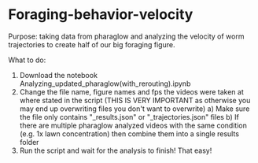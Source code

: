 # Foraging-behavior-velocity
Purpose: taking data from pharaglow and analyzing the velocity of worm trajectories to create half of our big foraging figure.

What to do:
1. Download the notebook Analyzing_updated_pharaglow(with_rerouting).ipynb
2. Change the file name, figure names and fps the videos were taken at where stated in the script (THIS IS VERY IMPORTANT as
   otherwise you may end up overwriting files you don't want to overwrite)
   a) Make sure the file only contains "_results.json" or "_trajectories.json" files
   b) If there are multiple pharaglow analyzed videos with the same condition (e.g. 1x lawn concentration) then combine them
        into a single results folder
3. Run the script and wait for the analysis to finish! That easy!
